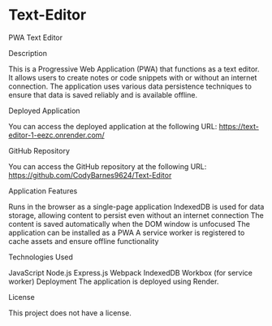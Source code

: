 # Text-Editor
PWA Text Editor

Description

This is a Progressive Web Application (PWA) that functions as a text editor. It allows users to create notes or code snippets with or without an internet connection. The application uses various data persistence techniques to ensure that data is saved reliably and is available offline.

Deployed Application

You can access the deployed application at the following URL:
https://text-editor-1-eezc.onrender.com/

GitHub Repository

You can access the GitHub repository at the following URL:
https://github.com/CodyBarnes9624/Text-Editor

Application Features

Runs in the browser as a single-page application
IndexedDB is used for data storage, allowing content to persist even without an internet connection
The content is saved automatically when the DOM window is unfocused
The application can be installed as a PWA
A service worker is registered to cache assets and ensure offline functionality

Technologies Used

JavaScript
Node.js
Express.js
Webpack
IndexedDB
Workbox (for service worker)
Deployment
The application is deployed using Render.

License

This project does not have a license.